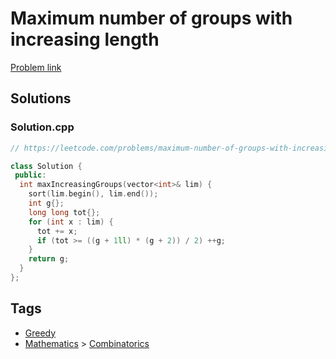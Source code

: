 # Maximum number of groups with increasing length

[Problem link](https://leetcode.com/problems/maximum-number-of-groups-with-increasing-length/)

## Solutions


### Solution.cpp
```cpp
// https://leetcode.com/problems/maximum-number-of-groups-with-increasing-length/

class Solution {
 public:
  int maxIncreasingGroups(vector<int>& lim) {
    sort(lim.begin(), lim.end());
    int g{};
    long long tot{};
    for (int x : lim) {
      tot += x;
      if (tot >= ((g + 1ll) * (g + 2)) / 2) ++g;
    }
    return g;
  }
};
```
## Tags

* [Greedy](/README.md#Greedy)
* [Mathematics](/README.md#Mathematics) > [Combinatorics](/README.md#Mathematics-Combinatorics)
